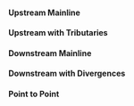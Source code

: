 #### Upstream Mainline


#### Upstream with Tributaries


#### Downstream Mainline


#### Downstream with Divergences


#### Point to Point

